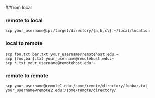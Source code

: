 ##from local
### remote to local
    scp your_username@ip:/target/directory/{a,b,c\} ~/local/location
### local to remote
    scp foo.txt bar.txt your_username@remotehost.edu:~
    scp {foo,bar}.txt your_username@remotehost.edu:~
    scp *.txt your_username@remotehost.edu:~
### remote to remote
    scp your_username@remote1.edu:/some/remote/directory/foobar.txt your_username@remote2.edu:/some/remote/directory/
